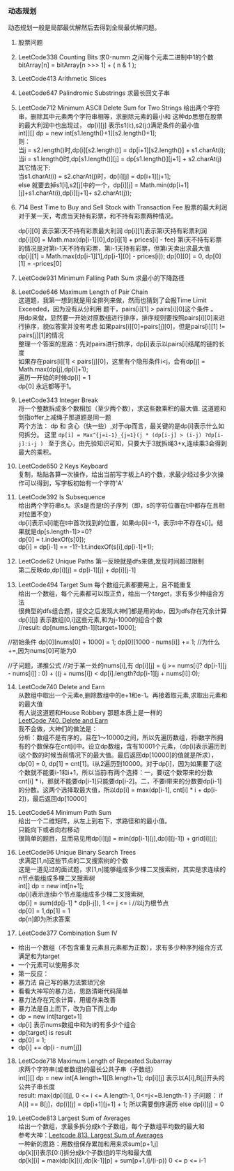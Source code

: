 ### 动态规划
动态规划一般是局部最优解然后去得到全局最优解问题。

1. 股票问题

2. LeetCode338 Counting Bits   求0-numm 之间每个元素二进制中1的个数    
bitArray[n] = bitArray[n >>> 1] + ( n & 1 );   

3. LeetCode413  Arithmetic Slices  

4. LeetCode647 Palindromic Substrings  求最长回文子串   

5. LeetCode712 Minimum ASCII Delete Sum for Two Strings 给出两个字符串，删除其中元素两个字符串相等，求删除元素的最小和
这种dp思想在股票的最大利润中也出现过，  dp[i][j] 表示s1(i:),s2(j:)满足条件的最小值    
int[][] dp = new int[s1.length()+1][s2.length()+1];    
则：  
当j = s2.length()时,dp[i][s2.length()] = dp[i+1][s2.length()] + s1.charAt(i);     
当i = s1.length()时,dp[s1.length()][j] = dp[s1.length()][j+1] + s2.charAt(j)    
其它情况下:    
当s1.charAt(i) = s2.charAt(j)时，dp[i][j] = dp[i+1][j+1];     
else 就要去掉s1[i],s2[j]中的一个，dp[i][j] = Math.min(dp[i+1][j]+s1.charAt(i),dp[i][j+1]+ s2.charAt(j));

6. 714 Best Time to Buy and Sell Stock with Transaction Fee 股票的最大利润     
对于某一天，考虑当天持有彩票，和不持有彩票两种情况。    
   
    dp[i][0] 表示第i天不持有彩票最大利润     dp[i][1]表示第i天持有彩票利润    
    dp[i][0] = Math.max(dp[i-1][0],dp[i][1] + prices[i] - fee) 第i天不持有彩票的情况是对第i-1天不持有彩票，第i-1天持有彩票，但第i天卖出求最大值      
    dp[i][1] = Math.max(dp[i-1][1],dp[i-1][0] - prices[i]);
    dp[0][0] = 0, dp[0][1] = -prices[0]  

7. LeetCode931 Minimum Falling Path Sum 求最小的下降路径    

8. LeetCode646  Maximum Length of Pair Chain   
这道题，我第一想到就是用全排列来做，然而也猜到了会报Time Limit Exceeded，因为没有从分利用 
题干，pairs[i][1] > pairs[i][0]这个条件 。     
用dp来做，显然要一开始对原数组进行排序，排序规则要按照pairs[i][0]来进行排序，貌似答案并没有考虑
如果pairs[i][0]=pairs[j][0]，但是pairs[i][1] != pairs[j][1]的情况    
整理一个答案的思路：先对pairs进行排序，dp[i]表示以pairs[i]结尾的链的长度    
如果存在pairs[i][1] < pairs[j][0]，这里有个隐形条件i<j，会有dp[j] = Math.max(dp[j],dp[i]+1);    
遍历一开始的时候dp[i] = 1    
dp[0] 永远都等于1。     

9. LeetCode343 Integer Break   
将一个整数拆成多个数相加（至少两个数），求这些数乘积的最大值.
这道题和剑指offer上减绳子那道题是同一题    
两个方法： dp 和 贪心（快一些）,对于dp而言，最关键的是dp[i]表示什么如何拆分。
这里 ```dp[i] = Max^{j=i-1}_{j=1}(j * (dp[i-j] > (i-j) ?dp[i-j]:i-j ) ``` 
至于贪心，由先验知识可知，只要大于3就拆绳3+x,连续乘3会得到最大的乘积。

10. LeetCode650 2 Keys Keyboard   
复制，粘贴各算一次操作，给出当前写字板上A的个数，求最少经过多少次操作可以得到，写字板初始有一个字符'A'     

11. LeetCode392 Is Subsequence    
给出两个字符串s,t。求s是否是t的子序列（即，s的字符位置在t中都存在且相对位置不变）     
dp[i]表示s[i]能在t中首次找到的位置，如果dp[i]=-1，表示t中不存在s[i]。结果就是dp[s.length-1]>=0?       
dp[0] = t.indexOf(s[0]);     
dp[i] = dp[i-1] == -1?-1:t.indexOf(s[i],dp[i-1]+1);       

12. LeetCode62 Unique Paths
第一反映就是dfs来做,发现时间超过限制        
第二反映dp,dp[i][j] = dp[i-1][j] + dp[i][j-1]     

13. LeetCode494 Target Sum     每个数组元素都要用上，且不能重复      
给出一个数组，每个元素都可以取正负，给出一个target，求有多少种组合方法     
很典型的dfs组合题，提交之后发现大神们都是用的dp，因为dfs存在冗余计算        
dp[i][j] 表示数组[0,i]这些元素,和为j-1000的组合个数     
//result:
dp[nums.length-1][target+1000];

//初始条件
dp[0][nums[0] + 1000] = 1; 
dp[0][1000 - nums[i]] += 1;  //为什么+=,因为nums[0]可能为0

//子问题，递推公式
//对于某一处的nums[i],有
dp[i][j] = (j >= nums[i]? dp[i-1][j - nums[i]] : 0) + ((j + nums[i]) < dp[i].length?dp[i-1][j + nums[i]]:0);   


14. LeetCode740  Delete and Earn       
从数组中取出一个元素e,删除数组中的e+1和e-1。再接着取元素,求取出元素和的最大值        
有人说这道题和House Robbery 那题本质上是一样的            
[LeetCode 740. Delete and Earn](https://www.liuchuo.net/archives/4548)       
我不会做，大神们的做法是：      
分析：数组不是有序的，且在1～10000之间，所以先遍历数组，将i数字所拥有的个数保存在cnt[i]中。设立dp数组，含有10001个元素，（dp[i]表示遍历到i这个数的时候当前情况下的最大值。最后返回dp[10000]的值就是所求），dp[0] = 0, dp[1] = cnt[1]。i从2遍历到10000。对于dp[i]，因为如果要了i这个数就不能要i-1和i+1，所以当前i有两个选择：一，要i这个数带来的分数cnt[i] * i，那就不能要dp[i-1]只能要dp[i-2]。二，不要i带来的分数要dp[i-1]的分数。这两个选择取最大值，所以dp[i] = max(dp[i-1], cnt[i] * i + dp[i-2])，最后返回dp[10000]     

15. LeetCode64 Minimum Path Sum      
 给出一个二维矩阵，从左上到右下，求路径和的最小值。     
 只能向下或者向右移动      
 很简单的题目，显而易见用dp[i][j] = min(dp[i-1][j],dp[i][j-1]) + grid[i][j];
 
16. LeetCode96  Unique Binary Search Trees   
求满足[1,n]这些节点的二叉搜索树的个数         
 这是一道见过的面试题，求[1,n]能够组成多少棵二叉搜索树，其实是求连续的n节点能组成多棵二叉搜索树      
 int[] dp = new int[n+1];      
 dp[i]表示连续i个节点能组成多少棵二叉搜索树,     
 dp[i] = sum(dp[j-1] * dp[i-j]), 1 <= j <= i //以j为根节点      
 dp[0] = 1,dp[1] = 1     
 dp[n]即为所求答案
 
 17. LeetCode377 Combination Sum IV       
 * 给出一个数组（不包含重复元素且元素都为正数），求有多少种序列组合方式满足和为target      
 * 一个元素可以使用多次      
 * 第一反应：     
 * 暴力法    自己写的暴力法繁琐冗余     
 * 看看大神写的暴力法，思路清晰代码简单      
 * 暴力法存在冗余计算，用缓存来改善     
 * 暴力法是自上而下，改为自下而上dp     
 * dp = new int[target+1]    
 * dp[i] 表示nums数组中和为i的有多少个组合    
 * dp[target] is result     
 * dp[0] = 1;     
 * dp[i] += dp[i - num[j]]   
 

18. LeetCode718 Maximum Length of Repeated Subarray   
求两个字符串(或者数组)的最长公共子串（子数组）    
int[][] dp = new int[A.length+1][B.length+1];
dp[i][j] 表示以A[i],B[j]开头的公共子串长度   
result: max{dp[i][j], 0 <= i <= A.length-1, 0<=j<=B.length-1 }
子问题：
if A[i] == B[j]，dp[i][j] = dp[i+1][j+1] + 1; 所以需要倒序遍历
else  dp[i][j] = 0

19. LeetCode813 Largest Sum of Averages   
给出一个数组，求最多拆分成k个子数组，每个子数组平均数的最大和     
参考大神：[Leetcode 813. Largest Sum of Averages](https://www.jianshu.com/p/950a25796be3)       
一种新的思路：用数组保存累加和用来求sum[p+1,j]   
dp[k][i]表示[0:i]拆分成k个子数组的平均和最大值         
dp[k][i] = max(dp[k][i],dp[k-1][p] + sum[p+1,i]/(i-p))   0 <= p <= i-1    
